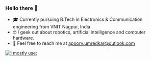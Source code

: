 ### Hello there 🐣

- 🎓 Currently pursuing B.Tech in Electronics & Communication engineering from VNIT Nagpur, India .
- 🤓 I geek out about robotics, artificial intelligence and computer hardware.
- 📨 Feel free to reach me at [apoorv.umredkar@outlook.com](mailto:apoorv.umredkar@outlook.com)

[![I mostly use:](https://github-readme-stats.vercel.app/api/top-langs/?username=apurvaumredkar&layout=compact)](https://github.com/anuraghazra/github-readme-stats)
